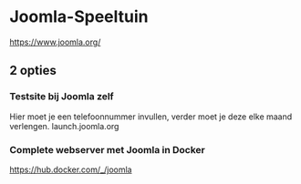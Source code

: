 # Joomla-Speeltuin

https://www.joomla.org/


## 2 opties

### Testsite bij Joomla zelf
Hier moet je een telefoonnummer invullen, verder moet je deze elke maand verlengen.
launch.joomla.org

### Complete webserver met Joomla in Docker
https://hub.docker.com/_/joomla
